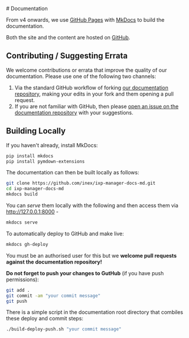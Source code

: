 # Documentation

From v4 onwards, we use [GitHub Pages](http://docs.ixpmanager.org/) with [MkDocs](http://www.mkdocs.org/) to build the documentation.

Both the site and the content are hosted on [GitHub](https://github.com/inex/ixp-manager-docs-md).

## Contributing / Suggesting Errata

We welcome contributions or errata that improve the quality of our documentation. Please use one of the following two channels:

1. Via the standard GitHub workflow of forking [our documentation repository](https://github.com/inex/ixp-manager-docs-md), making your edits in your fork and them opening a pull request.
2. If you are not familiar with GitHub, then please [open an issue on the documentation repository](https://github.com/inex/ixp-manager-docs-md/issues) with your suggestions.


## Building Locally

If you haven't already, install MkDocs:

```sh
pip install mkdocs
pip install pymdown-extensions
```

The documentation can then be built locally as follows:

```sh
git clone https://github.com/inex/ixp-manager-docs-md.git
cd ixp-manager-docs-md
mkdocs build
```

You can *serve* them locally with the following and then access them via http://127.0.0.1:8000 -

```sh
mkdocs serve
```

To automatically deploy to GitHub and make live:

```sh
mkdocs gh-deploy
```

You must be an authorised user for this but we **welcome pull requests against the documentation repository!**

**Do not forget to push your changes to GutHub** (if you have push permissions):

```sh
git add .
git commit -am "your commit message"
git push
```

There is a simple script in the documentation root directory that combiles these deploy and commit steps:

```sh
./build-deploy-push.sh "your commit message"
```
